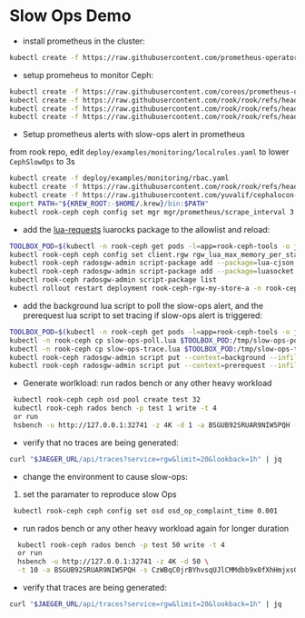 
# Slow Ops Demo

* install prometheus in the cluster:

```bash
kubectl create -f https://raw.githubusercontent.com/prometheus-operator/prometheus-operator/refs/heads/main/bundle.yaml
```

* setup promeheus to monitor Ceph:

```bash
kubectl create -f https://raw.githubusercontent.com/coreos/prometheus-operator/v0.71.1/bundle.yaml
kubectl create -f https://raw.githubusercontent.com/rook/rook/refs/heads/master/deploy/examples/monitoring/service-monitor.yaml
kubectl create -f https://raw.githubusercontent.com/rook/rook/refs/heads/master/deploy/examples/monitoring/prometheus.yaml
kubectl create -f https://raw.githubusercontent.com/rook/rook/refs/heads/master/deploy/examples/monitoring/prometheus-service.yaml
```

* Setup prometheus alerts with slow-ops alert in prometheus

from rook repo, edit `deploy/examples/monitoring/localrules.yaml` to lower
`CephSlowOps` to 3s

```bash
kubectl create -f deploy/examples/monitoring/rbac.yaml
kubectl create -f https://raw.githubusercontent.com/rook/rook/refs/heads/master/deploy/examples/monitoring/prometheus-service.yaml
kubectl create -f https://raw.githubusercontent.com/yuvalif/cephalocon-24-demo/refs/heads/main/localrules.yaml
export PATH="${KREW_ROOT:-$HOME/.krew}/bin:$PATH"
kubectl rook-ceph ceph config set mgr mgr/prometheus/scrape_interval 3
```

* add the [lua-requests](https://github.com/JakobGreen/lua-requests) luarocks
  package to the allowlist and reload:

```bash
TOOLBOX_POD=$(kubectl -n rook-ceph get pods -l=app=rook-ceph-tools -o jsonpath='{.items[0].metadata.name}')
kubectl rook-ceph ceph config set client.rgw rgw_lua_max_memory_per_state 512K
kubectl rook-ceph radosgw-admin script-package add --package=lua-cjson --allow-compilation
kubectl rook-ceph radosgw-admin script-package add --package=luasocket --allow-compilation
kubectl rook-ceph radosgw-admin script-package list
kubectl rollout restart deployment rook-ceph-rgw-my-store-a -n rook-ceph
```

* add the background lua script to poll the slow-ops alert, and the prerequest
  lua script to set tracing if slow-ops alert is triggered:

```bash
TOOLBOX_POD=$(kubectl -n rook-ceph get pods -l=app=rook-ceph-tools -o jsonpath='{.items[0].metadata.name}')
kubectl -n rook-ceph cp slow-ops-poll.lua $TOOLBOX_POD:/tmp/slow-ops-poll.lua
kubectl -n rook-ceph cp slow-ops-trace.lua $TOOLBOX_POD:/tmp/slow-ops-trace.lua
kubectl rook-ceph radosgw-admin script put --context=background --infile /tmp/slow-ops-poll.lua
kubectl rook-ceph radosgw-admin script put --context=prerequest --infile /tmp/slow-ops-trace.lua
```

* Generate worlkload:
run rados bench or any other heavy workload

```bash
 kubectl rook-ceph ceph osd pool create test 32 
 kubectl rook-ceph rados bench -p test 1 write -t 4
 or run
 hsbench -u http://127.0.0.1:32741 -z 4K -d 1 -a BSGUB92SRUAR9NIW5PQH -s CzWBqC0jrBYhvsqUJlCMMdbb9x0fXhHmjxsG9Nsb
```

* verify that no traces are being generated:

```bash
curl "$JAEGER_URL/api/traces?service=rgw&limit=20&lookback=1h" | jq
```

* change the environment to cause slow-ops:

1. set the paramater to reproduce slow Ops

```bash
 kubectl rook-ceph ceph config set osd osd_op_complaint_time 0.001
```

* run rados bench or any other heavy workload again for longer duration

```bash
  kubectl rook-ceph rados bench -p test 50 write -t 4 
  or run
  hsbench -u http://127.0.0.1:32741 -z 4K -d 50 \
  -t 10 -a BSGUB92SRUAR9NIW5PQH -s CzWBqC0jrBYhvsqUJlCMMdbb9x0fXhHmjxsG9Nsb
```

* verify that traces are being generated:

```bash
curl "$JAEGER_URL/api/traces?service=rgw&limit=20&lookback=1h" | jq
```
